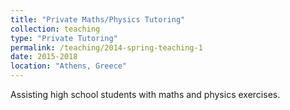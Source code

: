 ```yaml
---
title: "Private Maths/Physics Tutoring"
collection: teaching
type: "Private Tutoring"
permalink: /teaching/2014-spring-teaching-1
date: 2015-2018
location: "Athens, Greece"
---
```


Assisting high school students with maths and physics exercises.
